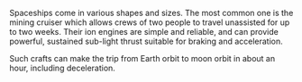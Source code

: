 Spaceships come in various shapes and sizes. The most common one is the mining cruiser which allows crews of two people to travel unassisted for up to two weeks. Their ion engines are simple and reliable, and can provide powerful, sustained sub-light thrust suitable for braking and acceleration.

Such crafts can make the trip from Earth orbit to moon orbit in about an hour, including deceleration.

